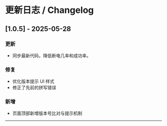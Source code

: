 # 更新日志 / Changelog

## [1.0.5] - 2025-05-28

### 更新
- 同步最新代码，降低断电几率和成功率。

### 修复
- 优化版本提示 UI 样式
- 修正了先前的拼写错误

### 新增
- 页面顶部新增版本号比对与提示机制

---